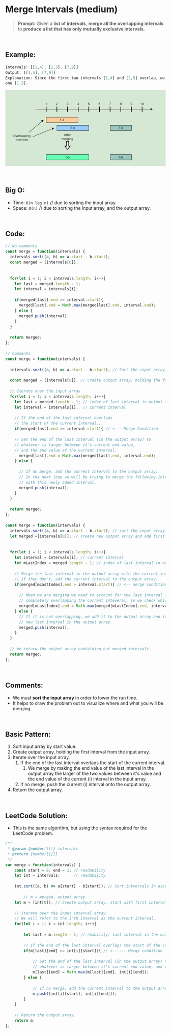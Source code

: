 # Merge Intervals (medium)

> **Prompt:** Given a **list of intervals**, **merge all the overlapping intervals** to **produce a list that has only mutually exclusive intervals**.

<br>

## **Example:**

```js
Intervals: [[1,4], [2,5], [7,9]]
Output: [[1,5], [7,9]]
Explanation: Since the first two intervals [1,4] and [2,5] overlap, we merged them into 
one [1,5].
```

![mi3](../Resources/mi3.JPG)

<br>

## **Big O:**
  - Time: `O(n log n)` // due to sorting the input array.
  - Space: `O(n)` // due to sorting the input array, and the output array.

<br>

## **Code:**

```js
// No comments
const merge = function(intervals) {
  intervals.sort((a, b) => a.start - b.start); 
  const merged = [intervals[0]]; 


  for(let i = 1; i < intervals.length; i++){
    let last = merged.length - 1; 
    let interval = intervals[i];

    if(merged[last].end >= interval.start){ 
      merged[last].end = Math.max(merged[last].end, interval.end);
    } else {
      merged.push(interval);
    }
  }

  return merged;
};

// Comments
const merge = function(intervals) {

  intervals.sort((a, b) => a.start - b.start); // Sort the input array by start value

  const merged = [intervals[0]]; // Create output array, holding the first interval from the input array.

  // Iterate over the input array
  for(let i = 1; i < intervals.length; i++){
    let last = merged.length - 1; // index of last interval in output array.
    let interval = intervals[i];  // current interval

    // If the end of the last interval overlaps 
    // the start of the current interval...
    if(merged[last].end >= interval.start){ // <--- Merge Condition

    // Set the end of the last interval (in the output array) to
    // whatever is larger between it's current end value, 
    // and the end value of the current interval.
      merged[last].end = Math.max(merged[last].end, interval.end);
    } else {

      // If no merge, add the current interval to the output array.
      // In the next loop we will be trying to merge the following interval 
      // with this newly added interval.
      merged.push(interval);
    }
  }

  return merged;
};

const merge = function(intervals) {
  intervals.sort((a, b) => a.start - b.start); // sort the input array
  let merged =[intervals[0]]; // create new output array and add first interval


  for(let i = 1; i < intervals.length; i++){
    let interval = intervals[i]; // current interval
    let mLastIndex = merged.length - 1; // index of last interval in output array

    // Merge the last interval in the output array with the current interval if they overlap
    // if they don't, add the current interval to the output array.
    if(merged[mLastIndex].end > interval.start){ // <-- merge condition

      // When we are merging we need to account for the last interval in the putput array
      // completely overlapping the current inteveral, so we check which end point is greater.
      merged[mLastIndex].end = Math.max(merged[mLastIndex].end, interval.end);
    } else {
      // If it is not overlapping, we add it to the output array and it will become the 
      // new last interval in the output array.
      merged.push(interval);
    }
  }

  // We return the output array containing out merged intervals.
  return merged;
};
```
<br>

## **Comments:**
  - We must **sort the input array** in order to lower the run time.
  - It helps to draw the problem out to visualize where and what you will be merging.


<br>

## **Basic Pattern:**
  1. Sort input array by start value.
  2. Create output array, holding the first interval from the input array.
  3. Iterate over the input array.
     1. If the end of the last interval overlaps the start of the current interval.
        1. We merge by making the end value of the last interval in the output array the larger of the two values between it's value and the end value of the current (i) interval in the input array.
     2. If no merge, push the current (i) interval onto the output array.
  4. Return the output array.

<br>

## LeetCode Solution:

- This is the same algorithm, but using the syntax required for the LeetCode problem.

```js
/**
 * @param {number[][]} intervals
 * @return {number[][]}
 */
var merge = function(intervals) {
    const start = 0, end = 1; // readability
    let int = intervals;      // readability
    
    int.sort((a, b) => a[start] - b[start]); // Sort intvervals in ascending order, this will allow us to compare to the next interval.

        // m = merged, output array
    let m = [int[0]]; // Create output array, start with first interval in output array.

    // Iterate over the input interval array.
    // We will refer to the i'th interval as the current interval.
    for(let i = 1; i < int.length; i++){

        let last = m.length - 1; // reability, last interval in the output array.

        // If the end of the last interval overlaps the start of the current interval...
        if(m[last][end] >= int[i][start]){ // <------ Merge condition

            // Set the end of the last interval (in the output array) to
            // whatever is larger between it's current end value, and the end value of the current interval.
            m[last][end] = Math.max(m[last][end], int[i][end]);
        } else {

            // If no merge, add the current interval to the output array.
            m.push([int[i][start], int[i][end]]);
        }
    }

    // Return the output array.
    return m;
};
```